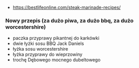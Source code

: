 * https://bestlifeonline.com/steak-marinade-recipes/


### Nowy przepis (za dużo piwa, za dużo bbq, za dużo worcestershire)
* paczka przyprawy pikantnej do karkówki
* dwie łyżki sosu BBQ Jack Daniels
* łyżka sosu worcestershire
* łyżka przyprawy do wieprzowiny
* trochę Dębowego mocnego dubeltowego
